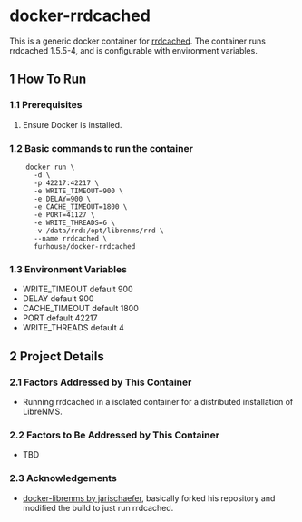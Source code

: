 # docker-rrdcached

This is a generic docker container for [rrdcached](https://oss.oetiker.ch/rrdtool/doc/rrdcached.en.html). The container runs rrdcached 1.5.5-4, and is configurable with environment variables.

## 1 How To Run

### 1.1 Prerequisites

1. Ensure Docker is installed.

### 1.2 Basic commands to run the container

        docker run \
          -d \
          -p 42217:42217 \
          -e WRITE_TIMEOUT=900 \
          -e DELAY=900 \
          -e CACHE_TIMEOUT=1800 \
          -e PORT=41127 \
          -e WRITE_THREADS=6 \
          -v /data/rrd:/opt/librenms/rrd \
          --name rrdcached \
          furhouse/docker-rrdcached

### 1.3 Environment Variables

* WRITE_TIMEOUT         default         900
* DELAY                 default         900
* CACHE_TIMEOUT         default         1800
* PORT                  default         42217
* WRITE_THREADS         default         4

## 2 Project Details

### 2.1 Factors Addressed by This Container

* Running rrdcached in a isolated container for a distributed installation of LibreNMS.

### 2.2 Factors to Be Addressed by This Container

* TBD

### 2.3  Acknowledgements

* [docker-librenms by jarischaefer](https://github.com/jarischaefer/docker-librenms), basically forked his repository and modified the build to just run rrdcached.
